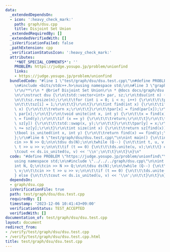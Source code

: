 ```yaml
---
data:
  _extendedDependsOn:
  - icon: ':heavy_check_mark:'
    path: graph/dsu.cpp
    title: Disjoint Set Union
  _extendedRequiredBy: []
  _extendedVerifiedWith: []
  _isVerificationFailed: false
  _pathExtension: cpp
  _verificationStatusIcon: ':heavy_check_mark:'
  attributes:
    '*NOT_SPECIAL_COMMENTS*': ''
    PROBLEM: https://judge.yosupo.jp/problem/unionfind
    links:
    - https://judge.yosupo.jp/problem/unionfind
  bundledCode: "#line 1 \"test/graph/dsu/dsu.test.cpp\"\n#define PROBLEM \"https://judge.yosupo.jp/problem/unionfind\"\
    \n#include <bits/stdc++.h>\nusing namespace std;\n\n#line 3 \"graph/dsu.cpp\"\n\
    \r\n/**\r\n * @brief Disjoint Set Union\r\n * @docs docs/graph/dsu.md\r\n */\r\
    \n\r\nstruct dsu {\r\n\tstd::vector<int> par, sz;\r\n\tdsu(int n) {\r\n\t\tpar.resize(n);\r\
    \n\t\tsz.resize(n);\r\n\t\tfor (int i = 0; i < n; i++) {\r\n\t\t\tpar[i] = i;\r\
    \n\t\t\tsz[i] = 1;\r\n\t\t}\r\n\t}\r\n\tint find(int x) {\r\n\t\tif (par[x] ==\
    \ x) {\r\n\t\t\treturn x;\r\n\t\t}\r\n\t\tpar[x] = find(par[x]);\r\n\t\treturn\
    \ par[x];\r\n\t}\r\n\tvoid unite(int x, int y) {\r\n\t\tx = find(x);\r\n\t\ty\
    \ = find(y);\r\n\t\tif (x == y) {\r\n\t\t\treturn;\r\n\t\t}\r\n\t\tif (sz[x] <\
    \ sz[y]) {\r\n\t\t\tstd::swap(x, y);\r\n\t\t}\r\n\t\tpar[y] = x;\r\n\t\tsz[x]\
    \ += sz[y];\r\n\t}\r\n\tint size(int x) {\r\n\t\treturn sz[find(x)];\r\n\t}\r\n\
    \tbool is_united(int x, int y) {\r\n\t\treturn find(x) == find(y);\r\n\t}\r\n\
    };\r\n#line 6 \"test/graph/dsu/dsu.test.cpp\"\n\nint main() {\n\tint N, Q;\n\t\
    cin >> N >> Q;\n\n\tdsu ds(N);\n\n\twhile (Q--) {\n\t\tint t, u, v;\n\t\tcin >>\
    \ t >> u >> v;\n\n\t\tif (t == 0) {\n\t\t\tds.unite(u, v);\n\t\t} else {\n\t\t\
    \tcout << ds.is_united(u, v) << '\\n';\n\t\t}\n\t}\n}\n"
  code: "#define PROBLEM \"https://judge.yosupo.jp/problem/unionfind\"\n#include <bits/stdc++.h>\n\
    using namespace std;\n\n#include \"../../../graph/dsu.cpp\"\n\nint main() {\n\t\
    int N, Q;\n\tcin >> N >> Q;\n\n\tdsu ds(N);\n\n\twhile (Q--) {\n\t\tint t, u,\
    \ v;\n\t\tcin >> t >> u >> v;\n\n\t\tif (t == 0) {\n\t\t\tds.unite(u, v);\n\t\t\
    } else {\n\t\t\tcout << ds.is_united(u, v) << '\\n';\n\t\t}\n\t}\n}\n"
  dependsOn:
  - graph/dsu.cpp
  isVerificationFile: true
  path: test/graph/dsu/dsu.test.cpp
  requiredBy: []
  timestamp: '2023-12-06 10:41:43+09:00'
  verificationStatus: TEST_ACCEPTED
  verifiedWith: []
documentation_of: test/graph/dsu/dsu.test.cpp
layout: document
redirect_from:
- /verify/test/graph/dsu/dsu.test.cpp
- /verify/test/graph/dsu/dsu.test.cpp.html
title: test/graph/dsu/dsu.test.cpp
---
```

